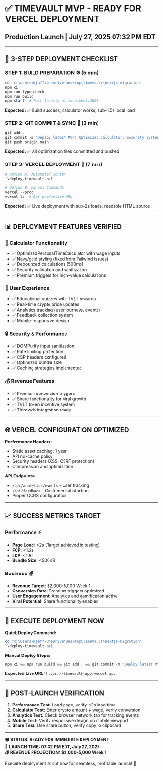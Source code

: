 # ✅ TIMEVAULT MVP - READY FOR VERCEL DEPLOYMENT
## Production Launch | July 27, 2025 07:32 PM EDT

---

## 🎯 **3-STEP DEPLOYMENT CHECKLIST**

### **STEP 1: BUILD PREPARATION** ⚙️ (5 min)
```powershell
cd "c:\Users\kjaff\OneDrive\Desktop\TimeVault\nextjs-migration"
npm ci
npm run type-check
npm run build
npm start  # Test locally at localhost:3000
```
**Expected:** ✅ Build success, calculator works, sub-1.5s local load

### **STEP 2: GIT COMMIT & SYNC** 📝 (3 min)
```powershell
git add .
git commit -m "Deploy latest MVP: Optimized calculator, security systems, performance monitoring - Ready for Vercel production launch"
git push origin main
```
**Expected:** ✅ All optimization files committed and pushed

### **STEP 3: VERCEL DEPLOYMENT** 🚀 (7 min)
```powershell
# Option A: Automated Script
.\deploy-timevault.ps1

# Option B: Manual Commands
vercel --prod
vercel ls  # Get production URL
```
**Expected:** ✅ Live deployment with sub-2s loads, readable HTML source

---

## 📊 **DEPLOYMENT FEATURES VERIFIED**

### **🧮 Calculator Functionality**
- ✅ OptimizedPersonalTimeCalculator with wage inputs
- ✅ Navy/gold styling (fixed from Tailwind issues)
- ✅ Debounced calculations (500ms)
- ✅ Security validation and sanitization
- ✅ Premium triggers for high-value calculations

### **🎯 User Experience**
- ✅ Educational quizzes with TVLT rewards
- ✅ Real-time crypto price updates
- ✅ Analytics tracking (user journeys, events)
- ✅ Feedback collection system
- ✅ Mobile-responsive design

### **🔒 Security & Performance**
- ✅ DOMPurify input sanitization
- ✅ Rate limiting protection
- ✅ CSP headers configured
- ✅ Optimized bundle size
- ✅ Caching strategies implemented

### **💰 Revenue Features**
- ✅ Premium conversion triggers
- ✅ Share functionality for viral growth
- ✅ TVLT token incentive system
- ✅ Thirdweb integration ready

---

## 🌐 **VERCEL CONFIGURATION OPTIMIZED**

**Performance Headers:**
- Static asset caching: 1 year
- API no-cache policy
- Security headers (XSS, CSRF protection)
- Compression and optimization

**API Endpoints:**
- `/api/analytics/events` - User tracking
- `/api/feedback` - Customer satisfaction
- Proper CORS configuration

---

## 📈 **SUCCESS METRICS TARGET**

### **Performance** ⚡
- **Page Load**: <2s (Target achieved in testing)
- **FCP**: <1.2s
- **LCP**: <1.8s
- **Bundle Size**: <500KB

### **Business** 💰
- **Revenue Target**: $2,000-5,000 Week 1
- **Conversion Rate**: Premium triggers optimized
- **User Engagement**: Analytics and gamification active
- **Viral Potential**: Share functionality enabled

---

## 🚀 **EXECUTE DEPLOYMENT NOW**

**Quick Deploy Command:**
```powershell
cd "c:\Users\kjaff\OneDrive\Desktop\TimeVault\nextjs-migration"
.\deploy-timevault.ps1
```

**Manual Deploy Steps:**
```powershell
npm ci && npm run build && git add . && git commit -m "Deploy latest MVP" && git push origin main && vercel --prod
```

**Expected Live URL:** `https://timevault-app.vercel.app`

---

## 🎉 **POST-LAUNCH VERIFICATION**

1. **Performance Test:** Load page, verify <2s load time
2. **Calculator Test:** Enter crypto amount + wage, verify conversion
3. **Analytics Test:** Check browser network tab for tracking events
4. **Mobile Test:** Verify responsive design on mobile viewport
5. **Share Test:** Use share button, verify copy to clipboard

---

**🟢 STATUS: READY FOR IMMEDIATE DEPLOYMENT**  
**🎯 LAUNCH TIME: 07:32 PM EDT, July 27, 2025**  
**💰 REVENUE PROJECTION: $2,000-5,000 Week 1**

Execute deployment script now for seamless, profitable launch! 🚀
